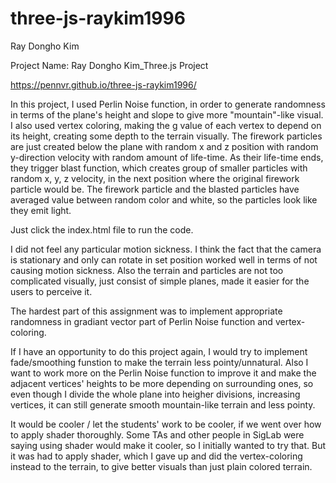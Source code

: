 # three-js-raykim1996
Ray Dongho Kim

Project Name: Ray Dongho Kim_Three.js Project

https://pennvr.github.io/three-js-raykim1996/

In this project, I used Perlin Noise function, in order to generate randomness in terms of the plane's height and slope to give more "mountain"-like visual. I also used vertex coloring, making the g value of each vertex to depend on its height, creating some depth to the terrain visually. The firework particles are just created below the plane with random x and z position with random y-direction velocity with random amount of life-time. As their life-time ends, they trigger blast function, which creates group of smaller particles with random x, y, z velocity, in the next position where the original firework particle would be. The firework particle and the blasted particles have averaged value between random color and white, so the particles look like they emit light.

Just click the index.html file to run the code.

I did not feel any particular motion sickness. I think the fact that the camera is stationary and only can rotate in set position worked well in terms of not causing motion sickness. Also the terrain and particles are not too complicated visually, just consist of simple planes, made it easier for the users to perceive it.

The hardest part of this assignment was to implement appropriate randomness in gradiant vector part of Perlin Noise function and vertex-coloring.

If I have an opportunity to do this project again, I would try to implement fade/smoothing funstion to make the terrain less pointy/unnatural. Also I want to work more on the Perlin Noise function to improve it and make the adjacent vertices' heights to be more depending on surrounding ones, so even though I divide the whole plane into heigher divisions, increasing vertices, it can still generate smooth mountain-like terrain and less pointy.

It would be cooler / let the students' work to be cooler, if we went over how to apply shader thoroughly. Some TAs and other people in SigLab were saying using shader would make it cooler, so I initially wanted to try that. But it was had to apply shader, which I gave up and did the vertex-coloring instead to the terrain, to give better visuals than just plain colored terrain.

